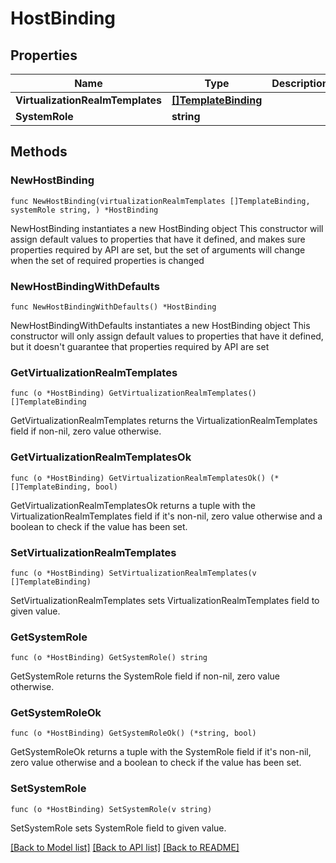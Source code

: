 # HostBinding

## Properties

Name | Type | Description | Notes
------------ | ------------- | ------------- | -------------
**VirtualizationRealmTemplates** | [**[]TemplateBinding**](TemplateBinding.md) |  | 
**SystemRole** | **string** |  | 

## Methods

### NewHostBinding

`func NewHostBinding(virtualizationRealmTemplates []TemplateBinding, systemRole string, ) *HostBinding`

NewHostBinding instantiates a new HostBinding object
This constructor will assign default values to properties that have it defined,
and makes sure properties required by API are set, but the set of arguments
will change when the set of required properties is changed

### NewHostBindingWithDefaults

`func NewHostBindingWithDefaults() *HostBinding`

NewHostBindingWithDefaults instantiates a new HostBinding object
This constructor will only assign default values to properties that have it defined,
but it doesn't guarantee that properties required by API are set

### GetVirtualizationRealmTemplates

`func (o *HostBinding) GetVirtualizationRealmTemplates() []TemplateBinding`

GetVirtualizationRealmTemplates returns the VirtualizationRealmTemplates field if non-nil, zero value otherwise.

### GetVirtualizationRealmTemplatesOk

`func (o *HostBinding) GetVirtualizationRealmTemplatesOk() (*[]TemplateBinding, bool)`

GetVirtualizationRealmTemplatesOk returns a tuple with the VirtualizationRealmTemplates field if it's non-nil, zero value otherwise
and a boolean to check if the value has been set.

### SetVirtualizationRealmTemplates

`func (o *HostBinding) SetVirtualizationRealmTemplates(v []TemplateBinding)`

SetVirtualizationRealmTemplates sets VirtualizationRealmTemplates field to given value.


### GetSystemRole

`func (o *HostBinding) GetSystemRole() string`

GetSystemRole returns the SystemRole field if non-nil, zero value otherwise.

### GetSystemRoleOk

`func (o *HostBinding) GetSystemRoleOk() (*string, bool)`

GetSystemRoleOk returns a tuple with the SystemRole field if it's non-nil, zero value otherwise
and a boolean to check if the value has been set.

### SetSystemRole

`func (o *HostBinding) SetSystemRole(v string)`

SetSystemRole sets SystemRole field to given value.



[[Back to Model list]](../README.md#documentation-for-models) [[Back to API list]](../README.md#documentation-for-api-endpoints) [[Back to README]](../README.md)


